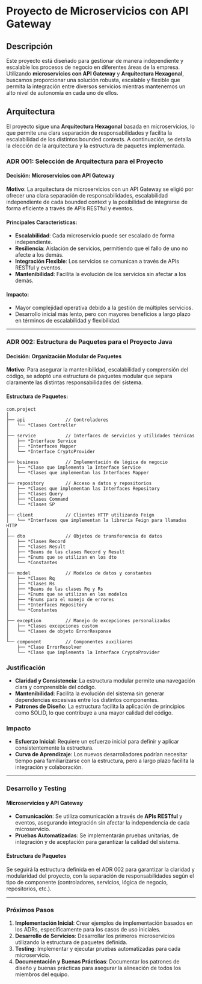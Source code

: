 # Proyecto de Microservicios con API Gateway

## Descripción

Este proyecto está diseñado para gestionar de manera independiente y escalable los procesos de negocio en diferentes áreas de la empresa. Utilizando **microservicios con API Gateway** y **Arquitectura Hexagonal**, buscamos proporcionar una solución robusta, escalable y flexible que permita la integración entre diversos servicios mientras mantenemos un alto nivel de autonomía en cada uno de ellos.

## Arquitectura

El proyecto sigue una **Arquitectura Hexagonal** basada en microservicios, lo que permite una clara separación de responsabilidades y facilita la escalabilidad de los distintos bounded contexts. A continuación, se detalla la elección de la arquitectura y la estructura de paquetes implementada.

### **ADR 001: Selección de Arquitectura para el Proyecto**

#### Decisión: Microservicios con API Gateway

**Motivo**: La arquitectura de microservicios con un API Gateway se eligió por ofrecer una clara separación de responsabilidades, escalabilidad independiente de cada bounded context y la posibilidad de integrarse de forma eficiente a través de APIs RESTful y eventos. 

#### Principales Características:
- **Escalabilidad**: Cada microservicio puede ser escalado de forma independiente.
- **Resiliencia**: Aislación de servicios, permitiendo que el fallo de uno no afecte a los demás.
- **Integración Flexible**: Los servicios se comunican a través de APIs RESTful y eventos.
- **Mantenibilidad**: Facilita la evolución de los servicios sin afectar a los demás.

#### Impacto:
- Mayor complejidad operativa debido a la gestión de múltiples servicios.
- Desarrollo inicial más lento, pero con mayores beneficios a largo plazo en términos de escalabilidad y flexibilidad.

---

### **ADR 002: Estructura de Paquetes para el Proyecto Java**

#### Decisión: Organización Modular de Paquetes

**Motivo**: Para asegurar la mantenibilidad, escalabilidad y comprensión del código, se adoptó una estructura de paquetes modular que separa claramente las distintas responsabilidades del sistema.

#### Estructura de Paquetes:
```plaintext
com.project
│
├── api               // Controladores
│   └── *Clases Controller
│
├── service           // Interfaces de servicios y utilidades técnicas
│   ├── *Interface Service
│   ├── *Interfaces Mapper
│   └── *Interface CryptoProvider
│
├── business          // Implementación de lógica de negocio
│   ├── *Clase que implementa la Interface Service
│   └── *Clases que implementan las Interfaces Mapper
│
├── repository        // Acceso a datos y repositorios
│   ├── *Clases que implementan las Interfaces Repository
│   ├── *Clases Query
│   ├── *Clases Command
│   └── *Clases SP
│
├── client            // Clientes HTTP utilizando Feign
│   └── *Interfaces que implementan la librería Feign para llamadas HTTP
│
├── dto               // Objetos de transferencia de datos
│   ├── *Clases Record
│   ├── *Clases Result
│   ├── *Beans de las clases Record y Result
│   ├── *Enums que se utilizan en los dto
│   └── *Constantes
│
├── model             // Modelos de datos y constantes
│   ├── *Clases Rq
│   ├── *Clases Rs
│   ├── *Beans de las clases Rq y Rs
│   ├── *Enums que se utilizan en los modelos
│   ├── *Enums para el manejo de errores
│   ├── *Interfaces Repository
│   └── *Constantes
│
├── exception         // Manejo de excepciones personalizadas
│   ├── *Clases excepciones custom
│   └── *Clases de objeto ErrorResponse
│
└── component         // Componentes auxiliares
    ├── *Clase ErrorResolver
    └── *Clase que implementa la Interface CryptoProvider
```

### Justificación

- **Claridad y Consistencia**: La estructura modular permite una navegación clara y comprensible del código.
- **Mantenibilidad**: Facilita la evolución del sistema sin generar dependencias excesivas entre los distintos componentes.
- **Patrones de Diseño**: La estructura facilita la aplicación de principios como SOLID, lo que contribuye a una mayor calidad del código.

### Impacto

- **Esfuerzo Inicial**: Requiere un esfuerzo inicial para definir y aplicar consistentemente la estructura.
- **Curva de Aprendizaje**: Los nuevos desarrolladores podrían necesitar tiempo para familiarizarse con la estructura, pero a largo plazo facilita la integración y colaboración.

---

### Desarrollo y Testing

#### **Microservicios y API Gateway**
- **Comunicación**: Se utiliza comunicación a través de **APIs RESTful** y eventos, asegurando integración sin afectar la independencia de cada microservicio.
- **Pruebas Automatizadas**: Se implementarán pruebas unitarias, de integración y de aceptación para garantizar la calidad del sistema.

#### **Estructura de Paquetes**
Se seguirá la estructura definida en el ADR 002 para garantizar la claridad y modularidad del proyecto, con la separación de responsabilidades según el tipo de componente (controladores, servicios, lógica de negocio, repositorios, etc.).

---

### Próximos Pasos

1. **Implementación Inicial**: Crear ejemplos de implementación basados en los ADRs, específicamente para los casos de uso iniciales.
2. **Desarrollo de Servicios**: Desarrollar los primeros microservicios utilizando la estructura de paquetes definida.
3. **Testing**: Implementar y ejecutar pruebas automatizadas para cada microservicio.
4. **Documentación y Buenas Prácticas**: Documentar los patrones de diseño y buenas prácticas para asegurar la alineación de todos los miembros del equipo.
